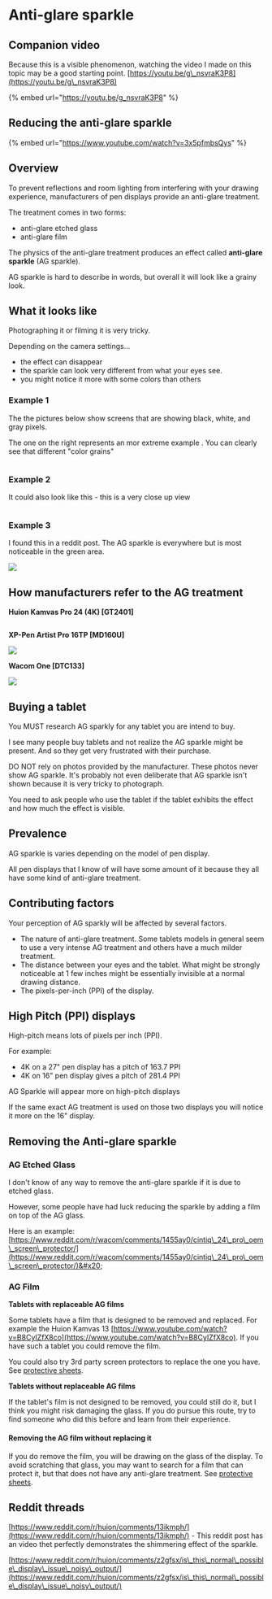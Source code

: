# Anti-glare sparkle

## Companion video&#x20;

Because this is a visible phenomenon, watching the video I made on this topic may be a good starting point.  [https://youtu.be/g\_nsvraK3P8](https://youtu.be/g\_nsvraK3P8)

{% embed url="https://youtu.be/g_nsvraK3P8" %}

## Reducing the anti-glare sparkle

{% embed url="https://www.youtube.com/watch?v=3x5pfmbsQys" %}

## Overview

To prevent reflections and room lighting from interfering with your drawing experience, manufacturers of pen displays provide an anti-glare treatment.

The treatment comes in two forms:

* anti-glare etched glass
* anti-glare film

The physics of the anti-glare treatment produces an effect called **anti-glare sparkle** (AG sparkle).

AG sparkle is hard to describe in words, but overall it will look like a grainy look.

## What it looks like

Photographing it or filming it is very tricky.&#x20;

Depending on the camera settings...

* the effect can disappear&#x20;
* the sparkle can look very different from what your eyes see.
* you might notice it more with some colors than others&#x20;

### Example 1

The the pictures below show screens that are showing black, white, and gray pixels.

The one on the right represents an mor extreme example . You can clearly see that different "color grains"

<figure><img src="../../.gitbook/assets/image (175).png" alt=""><figcaption></figcaption></figure>

### Example 2

It could also look like this - this is  a very close up view

<figure><img src="../../.gitbook/assets/image (59).png" alt=""><figcaption></figcaption></figure>

### Example 3&#x20;

I found this in a reddit post. The AG sparkle is everywhere but is most noticeable in the green area.

![](<../../.gitbook/assets/image (208).png>)

## How manufacturers refer to the AG treatment

**Huion Kamvas Pro 24 (4K) \[GT2401]**

<img src="../../.gitbook/assets/image (229).png" alt="" data-size="original">

**XP-Pen Artist Pro 16TP \[MD160U]**

![](<../../.gitbook/assets/image (93).png>)

**Wacom One \[DTC133]**

![](<../../.gitbook/assets/image (160).png>)

##

## Buying a tablet

You MUST research AG sparkly for any tablet you are intend to buy.

I see many people buy tablets and not realize the AG sparkle might be present. And so they get very frustrated with their purchase.

DO NOT rely on photos provided by the manufacturer. These photos never show AG sparkle. It's probably not even deliberate that AG sparkle isn't shown because it is very tricky to photograph.

You need to ask people who use the tablet if the tablet exhibits the effect and how much the effect is visible.

## Prevalence

AG sparkle is varies depending on the model of pen display.

All pen displays that I know of will have some amount of it because they all have some kind of anti-glare treatment.

## Contributing factors

Your perception of AG sparkly will be affected by several factors.

* The nature of anti-glare treatment. Some tablets models in general seem to use a very intense AG treatment and others have a much milder treatment.
* The distance between your eyes and the tablet. What might be strongly noticeable at 1 few inches might be essentially invisible at a normal drawing distance.
* The pixels-per-inch (PPI) of the display.&#x20;

## High Pitch (PPI) displays&#x20;

High-pitch means lots of pixels per inch (PPI).&#x20;

For example:

* 4K on a 27" pen display has a pitch of 163.7 PPI
* 4K on 16" pen display gives a pitch of 281.4 PPI

AG Sparkle will appear more on high-pitch displays

If the same exact AG treatment is used on those two displays you will notice it more on the 16" display.

## Removing the Anti-glare sparkle

### **AG Etched Glass**

I don't know of any way to remove the anti-glare sparkle if it is due to etched glass.

However, some people have had luck reducing the sparkle by adding a film on top of the AG glass.

Here is an example: [https://www.reddit.com/r/wacom/comments/1455ay0/cintiq\_24\_pro\_oem\_screen\_protector/](https://www.reddit.com/r/wacom/comments/1455ay0/cintiq\_24\_pro\_oem\_screen\_protector/)&#x20;

### **AG Film**

**Tablets with replaceable AG films**

Some tablets have a film that is designed to be removed and replaced. For example the Huion Kamvas 13 [https://www.youtube.com/watch?v=B8CyIZfX8co](https://www.youtube.com/watch?v=B8CyIZfX8co). If you have such a tablet you could remove the film.

You could also try 3rd party screen protectors to replace the one you have. See [protective sheets](../../accessories/protective-sheets.md).&#x20;

**Tablets without replaceable AG films**

If the tablet's film is not designed to be removed, you could still do it, but I think you might risk damaging the glass. If you do pursue this route, try to find someone who did this before and learn from their experience.

#### Removing the AG film without replacing it

If you do remove the film, you will be drawing on the glass of the display. To avoid scratching that glass, you may want to search for a film that can protect it, but that does not have any anti-glare treatment.  See [protective sheets](../../accessories/protective-sheets.md).&#x20;



## Reddit threads

[https://www.reddit.com/r/huion/comments/13ikmph/](https://www.reddit.com/r/huion/comments/13ikmph/) - This reddit post has an video thet perfectly demonstrates the shimmering effect of the sparkle.

[https://www.reddit.com/r/huion/comments/z2gfsx/is\_this\_normal\_possible\_display\_issue\_noisy\_output/](https://www.reddit.com/r/huion/comments/z2gfsx/is\_this\_normal\_possible\_display\_issue\_noisy\_output/) &#x20;
